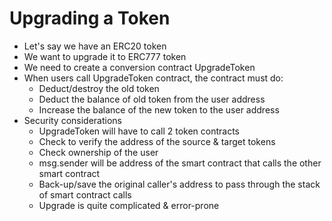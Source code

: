 # Upgrading a Token

* Let's say we have an ERC20 token
* We want to upgrade it to ERC777 token
* We need to create a conversion contract UpgradeToken
* When users call UpgradeToken contract, the contract must do:
  * Deduct/destroy the old token
  * Deduct the balance of old token from the user address
  * Increase the balance of the new token to the user address
* Security considerations
  * UpgradeToken will have to call 2 token contracts
  * Check to verify the address of the source & target tokens
  * Check ownership of the user
  * msg.sender will be address of the smart contract that calls the other smart contract
  * Back-up/save the original caller's address to pass through the stack of smart contract calls
  * Upgrade is quite complicated & error-prone
